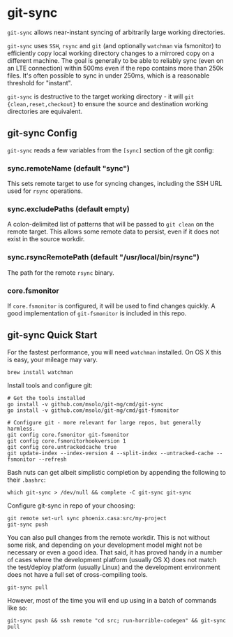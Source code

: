 # git-sync

`git-sync` allows near-instant syncing of arbitrarily large working directories.

`git-sync` uses `SSH`, `rsync` and `git` (and optionally `watchman` via fsmonitor) to efficiently copy local working directory changes to a mirrored copy on a different machine. The goal is generally to be able to reliably sync (even on an LTE connection) within 500ms even if the repo contains more than 250k files. It's often possible to sync in under 250ms, which is a reasonable threshold for "instant".

`git-sync` is destructive to the target working directory - it will `git {clean,reset,checkout}` to ensure the source and
destination working directories are equivalent.

## git-sync Config
`git-sync` reads a few variables from the `[sync]` section of the git config:

### sync.remoteName (default "sync")

This sets remote target to use for syncing changes, including the SSH URL used for `rsync` operations.

### sync.excludePaths (default empty)

A colon-delimited list of patterns that will be passed to `git clean` on the remote target.  This allows some remote data to persist, even if it does not exist in the source workdir.

### sync.rsyncRemotePath (default "/usr/local/bin/rsync")

The path for the remote `rsync` binary.

### core.fsmonitor

If `core.fsmonitor` is configured, it will be used to find changes quickly. A good implementation of `git-fsmonitor` is included in this repo.

## git-sync Quick Start

For the fastest performance, you will need `watchman` installed. On OS X this is easy, your mileage may vary.
```
brew install watchman
```

Install tools and configure git:
```
# Get the tools installed
go install -v github.com/msolo/git-mg/cmd/git-sync
go install -v github.com/msolo/git-mg/cmd/git-fsmonitor

# Configure git - more relevant for large repos, but generally harmless.
git config core.fsmonitor git-fsmonitor
git config core.fsmonitorhookversion 1
git config core.untrackedcache true
git update-index --index-version 4 --split-index --untracked-cache --fsmonitor --refresh
```

Bash nuts can get albeit simplistic completion by appending the following to their `.bashrc`:
```
which git-sync > /dev/null && complete -C git-sync git-sync
```

Configure git-sync in repo of your choosing:
```
git remote set-url sync phoenix.casa:src/my-project
git-sync push
```

You can also pull changes from the remote workdir. This is not without some risk, and depending on your development model might not be necessary or even a good idea. That said, it has proved handy in a number of cases where the development platform (usually OS X) does not match the test/deploy platform (usually Linux) and the development environment does not have a full set of cross-compiling tools.

```
git-sync pull
```

However, most of the time you will end up using in a batch of commands like so:
```
git-sync push && ssh remote "cd src; run-horrible-codegen" && git-sync pull
```
